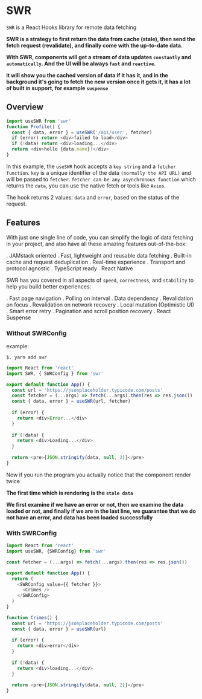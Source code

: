 # SWR

`SWR` is a React Hooks library for remote data fetching

**SWR is a strategy to first return the data from cache (stale), then send the fetch request (revalidate), and finally come with the up-to-date data.**

**With SWR, components will get a stream of data updates `constantly` and `automatically`.
And the UI will be always `fast` and `reactive`.**

**it will show you the cached version of data if it has it, and in the background it's going to fetch the new version once it gets it, it has a lot of built in support, for example `suspense`**


## Overview

```js
import useSWR from 'swr'
function Profile() {
  const { data, error } = useSWR('/api/user', fetcher)
  if (error) return <div>failed to load</div>
  if (!data) return <div>loading...</div>
  return <div>hello {data.name}!</div>
}
```

In this example, the `useSWR` hook accepts a `key string` and a `fetcher function`. `key` is a unique identifier of the data `(normally the API URL)` and will be passed to `fetcher`. `fetcher can be any asynchronous function` which returns the `data`, you can use the native fetch or tools like `Axios`.

The hook returns 2 values: `data` and `error`, based on the status of the request.


## Features

With just one single line of code, you can simplify the logic of data fetching in your project, and also have all these amazing features out-of-the-box:

. JAMstack oriented
. Fast, lightweight and reusable data fetching
. Built-in cache and request deduplication
. Real-time experience
. Transport and protocol agnostic
. TypeScript ready
. React Native

SWR has you covered in all aspects of `speed`, `correctness`, and `stability` to help you build better experiences:

. Fast page navigation
. Polling on interval
. Data dependency
. Revalidation on focus
. Revalidation on network recovery
. Local mutation (Optimistic UI)
. Smart error retry
. Pagination and scroll position recovery
. React Suspense



### Without SWRConfig
example: 

`$. yarn add swr`

```js
import React from 'react'
import SWR, { SWRConfig } from 'swr'

export default function App() {
  const url = 'https://jsonplaceholder.typicode.com/posts'
  const fetcher = (...args) => fetch(...args).then(res => res.json())
  const { data, error } = useSWR(url, fetcher)
  
  if (error) {
    return <div>Error...</div>
  }
  
  if (!data) {
    return <div>Loading...</div>
  }
  
  return <pre>{JSON.stringify(data, null, 2)}</pre>
}
```

Now if you run the program you actually notice that the component render twice

**The first time which is rendering is the `stale data`**

**We first examine if we have an error or not, then we examine the data loaded or not, and finally if we are in the last line, we guarantee that we do not have an error, and data has been loaded successfully**



### With SWRConfig

```js
import React from 'react'
import useSWR, {SWRConfig} from 'swr'

const fetcher = (...args) => fetch(...args).then(res => res.json())

export default function App() {
  return (
    <SWRConfig value={{ fetcher }}>
      <Crimes />
    </SWRConfig>
  )
}

function Crimes() {
  const url = 'https://jsonplaceholder.typicode.com/posts'
  const { data, error } = useSWR(url)
  
  if (error) {
    return <div>error</div>
  }
  
  if (!data) {
    return <div>loading...</div>
  }
  
  return <pre>{JSON.stringify(data, null, 2)}</pre>
}
```
